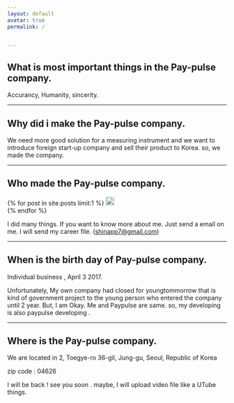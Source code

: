 ```yaml
---
layout: default
avatar: true
permalink: /


---
```

## What is most important things in the Pay-pulse company.
Accurancy, Humanity, sincerity.

---

## Why did i make the Pay-pulse company.

We need more good solution for a measuring instrument and we want to introduce foreign start-up company and sell their product to Korea. so, we made the company.

---
## Who made the Pay-pulse company.
{% for post in site.posts limit:1 %}
  <img src="https://paypulse.github.io/assets/images/career.png" width = "20" height ="20" />  
{% endfor %}

I did many things. If you want to know more about me. Just send a email on me.
I will send my career file. (shinapp7@gmail.com)

---
## When is the birth day of Pay-pulse company.

Individual business , April 3 2017.

Unfortunately, My own company had closed for youngtommorrow that is kind of government project to the young person who entered the company until 2 year. But, I am Okay.
Me and Paypulse are same. so, my developing is also paypulse developing .




---
## Where is the Pay-pulse company.

We are located in
 2, Toegye-ro 36-gil, Jung-gu, Seoul, Republic of Korea

 zip code : 04626

I will be back ! see you soon .
maybe, I will upload video file like a UTube things.
